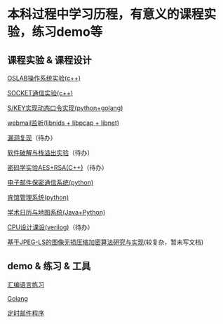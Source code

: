 # 本科过程中学习历程，有意义的课程实验，练习demo等


## 课程实验 & 课程设计

[OSLAB操作系统实验(c++)](https://github.com/JonnyS1226/My_Note/tree/master/OS-lab)

[SOCKET通信实验(c++)](https://github.com/JonnyS1226/My_Note/tree/master/socket-network-programming)

[S/KEY实现动态口令实现(python+golang)](https://github.com/JonnyS1226/My_Note/tree/master/s_key_lab)

[webmail监听(libnids + libpcap + libnet)](https://github.com/JonnyS1226/My_Note/tree/master/webmail)

[漏洞复现]()（待办）

[软件破解与栈溢出实验]()（待办）

[密码学实验AES+RSA(C++)]()（待办）

[电子邮件保密通信系统(python)](https://github.com/JonnyS1226/My_Note/tree/master/pgp_lab)

[宾馆管理系统(python)](https://github.com/JonnyS1226/Hotel-management)

[学术日历与地图系统(Java+Python)](https://github.com/JonnyS1226/Toy-website)

[CPU设计课设(verilog)]()（待办）

[基于JPEG-LS的图像无损压缩加密算法研究与实现](https://github.com/JonnyS1226/My_Note/tree/master/jpeg-ls)(较复杂，暂未写文档)




## demo & 练习 & 工具

[汇编语言练习](https://github.com/JonnyS1226/My_Note/tree/master/answer-to-Assembly)

[Golang](https://github.com/JonnyS1226/My_Note/tree/master/Golang)

[定时邮件程序](https://github.com/JonnyS1226/My_Note/tree/master/email_service)

